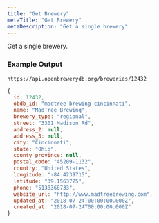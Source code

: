 ```yaml
---
title: "Get Brewery"
metaTitle: "Get Brewery"
metaDescription: "Get a single brewery"
---
```


Get a single brewery.

### Example Output

`https://api.openbrewerydb.org/breweries/12432`

```javascript
{
  id: 12432,
  obdb_id: "madtree-brewing-cincinnati",
  name: "MadTree Brewing",
  brewery_type: "regional",
  street: "3301 Madison Rd",
  address_2: null,
  address_3: null,
  city: "Cincinnati",
  state: "Ohio",
  county_province: null,
  postal_code: "45209-1132",
  country: "United States",
  longitude: "-84.4239715",
  latitude: "39.1563725",
  phone: "5138368733",
  website_url: "http://www.madtreebrewing.com",
  updated_at: "2018-07-24T00:00:00.000Z",
  created_at: "2018-07-24T00:00:00.000Z"
}
```
